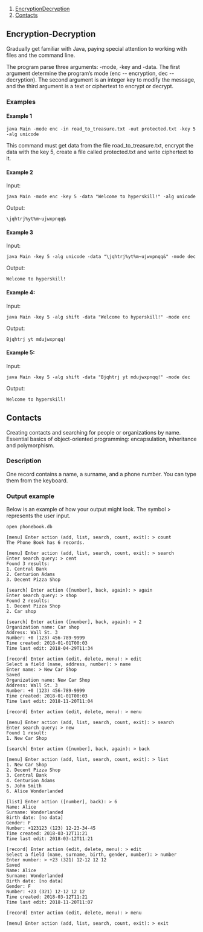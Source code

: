 1. [EncryptionDecryption](#encryption)
2. [Contacts](#contacts)


## Encryption-Decryption <a name="encryption"></a>
Gradually get familiar with Java, paying special attention to working with files and the command line.

The program parse three arguments: -mode, -key and -data. 
The first argument determine the program’s mode (enc -- encryption, dec -- decryption). 
The second argument is an integer key to modify the message, and the third argument is a text or ciphertext to encrypt or decrypt.

### Examples

#### Example 1

``java Main -mode enc -in road_to_treasure.txt -out protected.txt -key 5 -alg unicode``

This command must get data from the file road_to_treasure.txt, encrypt the data with the key 5, create a file called protected.txt and write ciphertext to it.

#### Example 2

Input:

``java Main -mode enc -key 5 -data "Welcome to hyperskill!" -alg unicode``

Output:

``\jqhtrj%yt%m~ujwxpnqq&``

#### Example 3

Input:

``java Main -key 5 -alg unicode -data "\jqhtrj%yt%m~ujwxpnqq&" -mode dec``

Output:

``Welcome to hyperskill!``

#### Example 4:

Input:

``java Main -key 5 -alg shift -data "Welcome to hyperskill!" -mode enc``

Output:

``Bjqhtrj yt mdujwxpnqq!``

#### Example 5:

Input:

``java Main -key 5 -alg shift -data "Bjqhtrj yt mdujwxpnqq!" -mode dec``

Output:

``Welcome to hyperskill!``

## Contacts <a name="contacts"></a>
Creating contacts and searching for people or organizations by name. Essential basics of object-oriented programming: encapsulation, inheritance and polymorphism.

### Description
One record contains a name, a surname, and a phone number. You can type them from the keyboard.

### Output example
Below is an example of how your output might look. The symbol > represents the user input.
```
open phonebook.db
 
[menu] Enter action (add, list, search, count, exit): > count
The Phone Book has 6 records.
 
[menu] Enter action (add, list, search, count, exit): > search
Enter search query: > cent
Found 3 results:
1. Central Bank
2. Centurion Adams
3. Decent Pizza Shop
 
[search] Enter action ([number], back, again): > again
Enter search query: > shop
Found 2 results:
1. Decent Pizza Shop
2. Car shop
 
[search] Enter action ([number], back, again): > 2
Organization name: Car shop
Address: Wall St. 3
Number: +0 (123) 456-789-9999
Time created: 2018-01-01T00:03
Time last edit: 2018-04-29T11:34
 
[record] Enter action (edit, delete, menu): > edit
Select a field (name, address, number): > name
Enter name: > New Car Shop
Saved
Organization name: New Car Shop
Address: Wall St. 3
Number: +0 (123) 456-789-9999
Time created: 2018-01-01T00:03
Time last edit: 2018-11-20T11:04
 
[record] Enter action (edit, delete, menu): > menu
 
[menu] Enter action (add, list, search, count, exit): > search
Enter search query: > new
Found 1 result:
1. New Car Shop
 
[search] Enter action ([number], back, again): > back
 
[menu] Enter action (add, list, search, count, exit): > list
1. New Car Shop
2. Decent Pizza Shop
3. Central Bank
4. Centurion Adams
5. John Smith
6. Alice Wonderlanded
 
[list] Enter action ([number], back): > 6
Name: Alice
Surname: Wonderlanded
Birth date: [no data]
Gender: F
Number: +123123 (123) 12-23-34-45
Time created: 2018-03-12T11:21
Time last edit: 2018-03-12T11:21
 
[record] Enter action (edit, delete, menu): > edit
Select a field (name, surname, birth, gender, number): > number
Enter number: > +23 (321) 12-12 12 12
Saved
Name: Alice
Surname: Wonderlanded
Birth date: [no data]
Gender: F
Number: +23 (321) 12-12 12 12
Time created: 2018-03-12T11:21
Time last edit: 2018-11-20T11:07
 
[record] Enter action (edit, delete, menu): > menu
 
[menu] Enter action (add, list, search, count, exit): > exit
```
